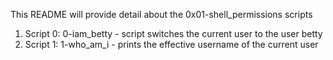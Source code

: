 This README will provide detail about the 0x01-shell_permissions scripts

1. Script 0: 0-iam_betty - script switches the current user to the user betty
2. Script 1: 1-who_am_i - prints the effective username of the current user
